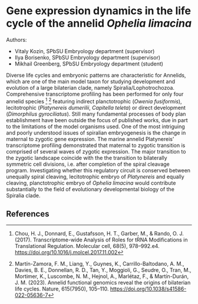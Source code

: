 # Gene expression dynamics in the life cycle of the annelid *Ophelia limacina*

Authors: 

- Vitaly Kozin, SPbSU Embryology department (supervisor)
- Ilya Borisenko, SPbSU Embryology department (supervisor)
- Mikhail Greenberg, SPbSU Embryology department (student)

Diverse life cycles and embryonic patterns are characteristic for Annelids, which are one of the main model taxon for studying development and evolution of a large bilaterian clade, namely Spiralia/Lophotrochozoa. Comprehensive transcriptome profiling has been performed for only four annelid species [^1] [^2] featuring indirect planctotrophic (*Owenia fusiformis*), lecitotrophic (*Platynereis dumerilii*, *Capitella teleta*) or direct development (*Dimorphilus gyrociliatus*). Still many fundamental processes of body plan establishment have been outside the focus of published works, due in part to the limitations of the model organisms used. 
One of the most intriguing and poorly understood issues of spiralian embryogenesis is the change in maternal to zygotic gene expression. The marine annelid Platynereis’ transcriptome profiling demonstrated that maternal to zygotic transition is comprised of several waves of zygotic expression. The major transition to the zygotic landscape coincide with the the transition to bilaterally symmetric cell divisions, i.e. after completion of the spiral cleavage program. Investigating whether this regulatory circuit is conserved between unequally spiral cleaving, lecitotrophic embryo of *Platynereis* and equally cleaving, planctotrophic embryo of *Ophelia limacina* would contribute substantially to the field of evolutionary developmental biology of the Spiralia clade.


## References
[^1]: Chou, H. J., Donnard, E., Gustafsson, H. T., Garber, M., & Rando, O. J. (2017). Transcriptome-wide Analysis of Roles for tRNA Modifications in Translational Regulation. Molecular cell, 68(5), 978–992.e4. https://doi.org/10.1016/j.molcel.2017.11.002
[^2]: Martín-Zamora, F. M., Liang, Y., Guynes, K., Carrillo-Baltodano, A. M., Davies, B. E., Donnellan, R. D., Tan, Y., Moggioli, G., Seudre, O., Tran, M., Mortimer, K., Luscombe, N. M., Hejnol, A., Marlétaz, F., & Martín-Durán, J. M. (2023). Annelid functional genomics reveal the origins of bilaterian life cycles. Nature, 615(7950), 105–110. https://doi.org/10.1038/s41586-022-05636-7
